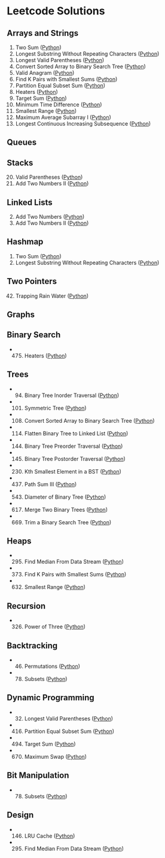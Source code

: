 # Leetcode Solutions


## Arrays and Strings
001. Two Sum ([Python](/python-leetcode/001-two-sum.py))
003. Longest Substring Without Repeating Characters ([Python](/python-leetcode/003-longest-substring-without-repeating-characters.py))
032. Longest Valid Parentheses ([Python](/python-leetcode/032-longest-valid-parentheses.py))
108. Convert Sorted Array to Binary Search Tree ([Python](/python-leetcode/108-convert-sorted-array-to-binary-search-tree.py))
242. Valid Anagram ([Python](/python-leetcode/242-valid-anagram.py))
373. Find K Pairs with Smallest Sums ([Python](/python-leetcode/373-find-k-pairs-with-smallest-sums.py))
416. Partition Equal Subset Sum ([Python](/python-leetcode/416-partition-equal-subset-sum.py))
475. Heaters ([Python](/python-leetcode/475-heaters.py))
494. Target Sum ([Python](/python-leetcode/494-target-sum.py))
549. Minimum Time Difference ([Python](/python-leetcode/539-minimum-time-difference.py))
632. Smallest Range ([Python](/python-leetcode/632-smallest-range.py))
643. Maximum Average Subarray I ([Python](/python-leetcode/643-maximum-average-subarray-i.py))
674. Longest Continuous Increasing Subsequence ([Python](/python-leetcode/674-longest-continuous-increasing-subsequence.py))

## Queues


## Stacks
020. Valid Parentheses ([Python](/python-leetcode/020-valid-parentheses.py))
445. Add Two Numbers II ([Python](/python-leetcode/445-add-two-numbers-ii.py))



## Linked Lists
002. Add Two Numbers ([Python](/python-leetcode/002-add-two-numbers.py))
445. Add Two Numbers II ([Python](/python-leetcode/445-add-two-numbers-ii.py))


## Hashmap
001. Two Sum ([Python](/python-leetcode/001-two-sum.py))
003. Longest Substring Without Repeating Characters ([Python](/python-leetcode/003-longest-substring-without-repeating-characters.py))

## Two Pointers
042. Trapping Rain Water ([Python](/python-leetcode/042-trapping-rain-water.py))


## Graphs



## Binary Search
- 475) Heaters ([Python](/python-leetcode/475-heaters.py))



## Trees
- 094) Binary Tree Inorder Traversal ([Python](/python-leetcode/094-binary-tree-inorder-traversal.py))
- 101) Symmetric Tree ([Python](/python-leetcode/101-symmetric-tree.py))
- 108) Convert Sorted Array to Binary Search Tree ([Python](/python-leetcode/108-convert-sorted-array-to-binary-search-tree.py))
- 114) Flatten Binary Tree to Linked List ([Python](/python-leetcode/114-flatten-binary-tree-to-linked-list.py))
- 144) Binary Tree Preorder Traversal ([Python](/python-leetcode/144-binary-tree-preorder-traversal.py))
- 145) Binary Tree Postorder Traversal ([Python](/python-leetcode/145-binary-tree-postorder-traversal.py))
- 230) Kth Smallest Element in a BST ([Python](/python-leetcode/230-kth-smallest-element-in-a-bst.py))
- 437) Path Sum III ([Python](/python-leetcode/437-path-sum-iii.py))
- 543) Diameter of Binary Tree ([Python](/python-leetcode/543-diameter-of-binary-tree.py))
- 617) Merge Two Binary Trees ([Python](/python-leetcode/617-merge-two-binary-trees.py))
- 669) Trim a Binary Search Tree ([Python](/python-leetcode/669-trim-a-binary-search-tree.py))

## Heaps
- 295) Find Median From Data Stream ([Python](/python-leetcode/295-find-median-from-data-stream.py))
- 373) Find K Pairs with Smallest Sums ([Python](/python-leetcode/373-find-k-pairs-with-smallest-sums.py))
- 632) Smallest Range ([Python](/python-leetcode/632-smallest-range.py))



## Recursion
- 326) Power of Three ([Python](/python-leetcode/326-power-of-three.py))

## Backtracking
- 046) Permutations ([Python](/python-leetcode/046-permutations.py))
- 078) Subsets ([Python](/python-leetcode/078-subsets.py))


## Dynamic Programming
- 032) Longest Valid Parentheses ([Python](/python-leetcode/032-longest-valid-parentheses.py))
- 416) Partition Equal Subset Sum ([Python](/python-leetcode/416-partition-equal-subset-sum.py))
- 494) Target Sum ([Python](/python-leetcode/494-target-sum.py))
- 670) Maximum Swap ([Python](/python-leetcode/670-maximum-swap.py))


## Bit Manipulation
- 078) Subsets ([Python](/python-leetcode/078-subsets.py))


## Design
- 146) LRU Cache ([Python](/python-leetcode/146-lru-cache.py))
- 295) Find Median From Data Stream ([Python](/python-leetcode/295-find-median-from-data-stream.py))
